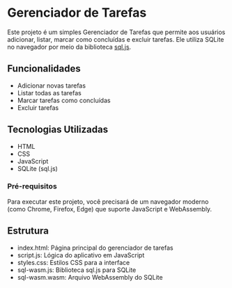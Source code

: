 # Gerenciador de Tarefas

Este projeto é um simples Gerenciador de Tarefas que permite aos usuários adicionar, listar, marcar como concluídas e excluir tarefas. Ele utiliza SQLite no navegador por meio da biblioteca [sql.js](https://github.com/sql-js/sql.js).

## Funcionalidades

- Adicionar novas tarefas
- Listar todas as tarefas
- Marcar tarefas como concluídas
- Excluir tarefas

## Tecnologias Utilizadas

- HTML
- CSS
- JavaScript
- SQLite (sql.js)

### Pré-requisitos

Para executar este projeto, você precisará de um navegador moderno (como Chrome, Firefox, Edge) que suporte JavaScript e WebAssembly.

## Estrutura
- index.html: Página principal do gerenciador de tarefas
- script.js: Lógica do aplicativo em JavaScript
- styles.css: Estilos CSS para a interface
- sql-wasm.js: Biblioteca sql.js para SQLite
- sql-wasm.wasm: Arquivo WebAssembly do SQLite

